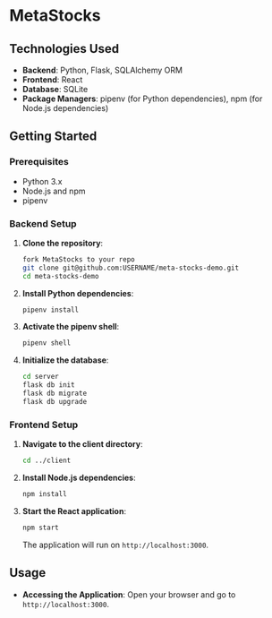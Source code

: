 # MetaStocks

## Technologies Used

- **Backend**: Python, Flask, SQLAlchemy ORM
- **Frontend**: React
- **Database**: SQLite
- **Package Managers**: pipenv (for Python dependencies), npm (for Node.js dependencies)

## Getting Started

### Prerequisites

- Python 3.x
- Node.js and npm
- pipenv

### Backend Setup

1. **Clone the repository**:
   ```bash
   fork MetaStocks to your repo
   git clone git@github.com:USERNAME/meta-stocks-demo.git
   cd meta-stocks-demo
   ```

2. **Install Python dependencies**:
   ```bash
   pipenv install
   ```

3. **Activate the pipenv shell**:
   ```bash
   pipenv shell
   ```

4. **Initialize the database**:
   ```bash
   cd server
   flask db init
   flask db migrate
   flask db upgrade
   ```

### Frontend Setup

1. **Navigate to the client directory**:
   ```bash
   cd ../client
   ```

2. **Install Node.js dependencies**:
   ```bash
   npm install
   ```

3. **Start the React application**:
   ```bash
   npm start
   ```

   The application will run on `http://localhost:3000`.

## Usage

- **Accessing the Application**: Open your browser and go to `http://localhost:3000`.